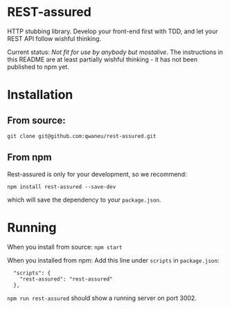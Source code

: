 # REST-assured
HTTP stubbing library. Develop your front-end first with TDD, and let your REST API follow wishful thinking.

Current status: *Not fit for use by anybody but _mostalive_*. The
instructions in this README are at least partially wishful thinking - it
has not been published to npm yet.  

# Installation

## From source:

`git clone git@github.com:qwaneu/rest-assured.git`

## From npm

Rest-assured is only for your development, so we recommend:

`npm install rest-assured --save-dev`

which will save the dependency to your `package.json`. 


# Running

When you install from source: `npm start`

When you installed from npm: Add this line under `scripts` in
`package.json`:

```
  "scripts": {
    "rest-assured": "rest-assured"
  },
```

`npm run rest-assured` should show a running server on port 3002.
